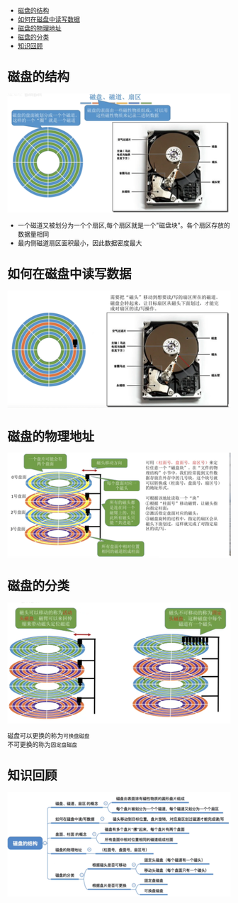 - [磁盘的结构](#磁盘的结构)
- [如何在磁盘中读写数据](#如何在磁盘中读写数据)
- [磁盘的物理地址](#磁盘的物理地址)
- [磁盘的分类](#磁盘的分类)
- [知识回顾](#知识回顾)

# 磁盘的结构
<img src="../img/磁盘、磁道、扇区.png">

- 一个磁道又被划分为一个个扇区,每个扇区就是一个"磁盘块"。各个扇区存放的数据量相同
- 最内侧磁道扇区面积最小，因此数据密度最大

# 如何在磁盘中读写数据
<img src="../img/如何在磁盘中读写数据.png">

# 磁盘的物理地址
<img src="../img/磁盘的物理地址.png">

# 磁盘的分类
<img src="../img/固定,不固定磁盘.png">

磁盘可以更换的称为`可换盘磁盘`\
不可更换的称为`固定盘磁盘`
# 知识回顾
<img src="../img/磁盘的结构-知识回顾.png">